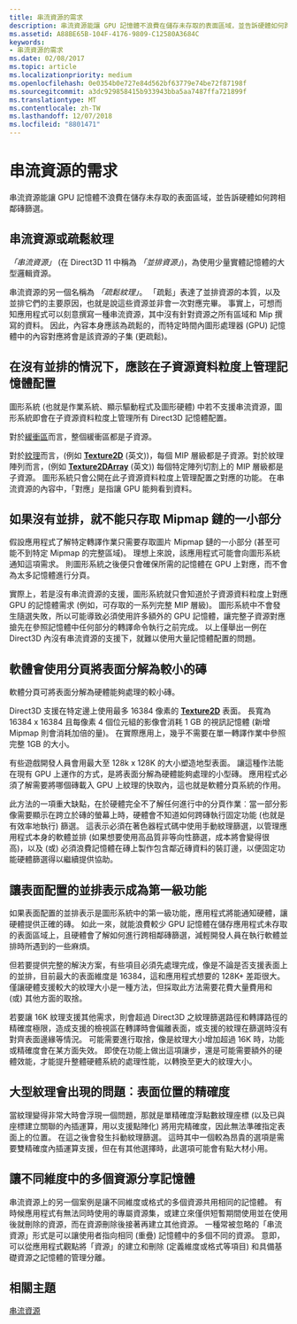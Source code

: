 ```yaml
---
title: 串流資源的需求
description: 串流資源能讓 GPU 記憶體不浪費在儲存未存取的表面區域，並告訴硬體如何跨相鄰磚篩選。
ms.assetid: A88BE65B-104F-4176-9809-C12580A3684C
keywords:
- 串流資源的需求
ms.date: 02/08/2017
ms.topic: article
ms.localizationpriority: medium
ms.openlocfilehash: 0e0354b0e727e84d562bf63779e74be72f87198f
ms.sourcegitcommit: a3dc929858415b933943bba5aa7487ffa721899f
ms.translationtype: MT
ms.contentlocale: zh-TW
ms.lasthandoff: 12/07/2018
ms.locfileid: "8801471"
---
```

# <a name="the-need-for-streaming-resources"></a>串流資源的需求


串流資源能讓 GPU 記憶體不浪費在儲存未存取的表面區域，並告訴硬體如何跨相鄰磚篩選。

## <a name="span-idstreamingresourcesorsparsetexturesspanspan-idstreamingresourcesorsparsetexturesspanspan-idstreamingresourcesorsparsetexturesspanstreaming-resources-or-sparse-textures"></a><span id="Streaming_resources_or_sparse_textures"></span><span id="streaming_resources_or_sparse_textures"></span><span id="STREAMING_RESOURCES_OR_SPARSE_TEXTURES"></span>串流資源或疏鬆紋理


*「串流資源」* (在 Direct3D 11 中稱為 *「並排資源」*)，為使用少量實體記憶體的大型邏輯資源。

串流資源的另一個名稱為 *「疏鬆紋理」*。 「疏鬆」表達了並排資源的本質，以及並排它們的主要原因，也就是說這些資源並非會一次對應完畢。 事實上，可想而知應用程式可以刻意撰寫一種串流資源，其中沒有針對資源之所有區域和 Mip 撰寫的資料。 因此，內容本身應該為疏鬆的，而特定時間內圖形處理器 (GPU) 記憶體中的內容對應將會是該資源的子集 (更疏鬆)。

## <a name="span-idwithouttilingmemoryallocationsaremanagedatsubresourcegranularityspanspan-idwithouttilingmemoryallocationsaremanagedatsubresourcegranularityspanspan-idwithouttilingmemoryallocationsaremanagedatsubresourcegranularityspanwithout-tiling-memory-allocations-are-managed-at-subresource-granularity"></a><span id="Without_tiling__memory_allocations_are_managed_at_subresource_granularity"></span><span id="without_tiling__memory_allocations_are_managed_at_subresource_granularity"></span><span id="WITHOUT_TILING__MEMORY_ALLOCATIONS_ARE_MANAGED_AT_SUBRESOURCE_GRANULARITY"></span>在沒有並排的情況下，應該在子資源資料粒度上管理記憶體配置


圖形系統 (也就是作業系統、顯示驅動程式及圖形硬體) 中若不支援串流資源，圖形系統即會在子資源資料粒度上管理所有 Direct3D 記憶體配置。

對於[緩衝區](introduction-to-buffers.md)而言，整個緩衝區都是子資源。

對於[紋理](textures.md)而言，(例如 [**Texture2D**](https://msdn.microsoft.com/library/windows/desktop/ff471525) (英文))，每個 MIP 層級都是子資源。對於紋理陣列而言，(例如 [**Texture2DArray**](https://msdn.microsoft.com/library/windows/desktop/ff471526) (英文)) 每個特定陣列切割上的 MIP 層級都是子資源。 圖形系統只會公開在此子資源資料粒度上管理配置之對應的功能。 在串流資源的內容中，「對應」是指讓 GPU 能夠看到資料。

## <a name="span-idwithouttilingcantaccessonlyasmallportionofmipmapchainspanspan-idwithouttilingcantaccessonlyasmallportionofmipmapchainspanspan-idwithouttilingcantaccessonlyasmallportionofmipmapchainspanwithout-tiling-cant-access-only-a-small-portion-of-mipmap-chain"></a><span id="Without_tiling__can_t_access_only_a_small_portion_of_mipmap_chain"></span><span id="without_tiling__can_t_access_only_a_small_portion_of_mipmap_chain"></span><span id="WITHOUT_TILING__CAN_T_ACCESS_ONLY_A_SMALL_PORTION_OF_MIPMAP_CHAIN"></span>如果沒有並排，就不能只存取 Mipmap 鏈的一小部分


假設應用程式了解特定轉譯作業只需要存取圖片 Mipmap 鏈的一小部分 (甚至可能不到特定 Mipmap 的完整區域)。 理想上來說，該應用程式可能會向圖形系統通知這項需求。 則圖形系統之後便只會確保所需的記憶體在 GPU 上對應，而不會為太多記憶體進行分頁。

實際上，若是沒有串流資源的支援，圖形系統就只會知道於子資源資料粒度上對應 GPU 的記憶體需求 (例如，可存取的一系列完整 MIP 層級)。 圖形系統中不會發生隨選失敗，所以可能導致必須使用許多額外的 GPU 記憶體，讓完整子資源對應搶先在參照記憶體中任何部分的轉譯命令執行之前完成。 以上僅舉出一例在 Direct3D 內沒有串流資源的支援下，就難以使用大量記憶體配置的問題。

## <a name="span-idsoftwarepagingtobreakthesurfaceintosmallertilesspanspan-idsoftwarepagingtobreakthesurfaceintosmallertilesspanspan-idsoftwarepagingtobreakthesurfaceintosmallertilesspansoftware-paging-to-break-the-surface-into-smaller-tiles"></a><span id="Software_paging_to_break_the_surface_into_smaller_tiles"></span><span id="software_paging_to_break_the_surface_into_smaller_tiles"></span><span id="SOFTWARE_PAGING_TO_BREAK_THE_SURFACE_INTO_SMALLER_TILES"></span>軟體會使用分頁將表面分解為較小的磚


軟體分頁可將表面分解為硬體能夠處理的較小磚。

Direct3D 支援在特定邊上使用最多 16384 像素的 [**Texture2D**](https://msdn.microsoft.com/library/windows/desktop/ff471525) 表面。 長寬為 16384 x 16384 且每像素 4 個位元組的影像會消耗 1 GB 的視訊記憶體 (新增 Mipmap 則會消耗加倍的量)。 在實際應用上，幾乎不需要在單一轉譯作業中參照完整 1GB 的大小。

有些遊戲開發人員會用最大至 128k x 128K 的大小塑造地型表面。 讓這種作法能在現有 GPU 上運作的方式，是將表面分解為硬體能夠處理的小型磚。 應用程式必須了解需要將哪個磚載入 GPU 上紋理的快取內，這也就是軟體分頁系統的作用。

此方法的一項重大缺點，在於硬體完全不了解任何進行中的分頁作業︰當一部分影像需要顯示在跨立於磚的螢幕上時，硬體會不知道如何跨磚執行固定功能 (也就是有效率地執行) 篩選。 這表示必須在著色器程式碼中使用手動紋理篩選，以管理應用程式本身的軟體並排 (如果想要使用高品質非等向性篩選，成本將會變得很高)，以及 (或) 必須浪費記憶體在磚上製作包含鄰近磚資料的裝訂邊，以便固定功能硬體篩選得以繼續提供協助。

## <a name="span-idmakingtiledrepresentationofsurfaceallocationsafirst-classfeaturespanspan-idmakingtiledrepresentationofsurfaceallocationsafirst-classfeaturespanspan-idmakingtiledrepresentationofsurfaceallocationsafirst-classfeaturespanmaking-tiled-representation-of-surface-allocations-a-first-class-feature"></a><span id="Making_tiled_representation_of_surface_allocations_a_first-class_feature"></span><span id="making_tiled_representation_of_surface_allocations_a_first-class_feature"></span><span id="MAKING_TILED_REPRESENTATION_OF_SURFACE_ALLOCATIONS_A_FIRST-CLASS_FEATURE"></span>讓表面配置的並排表示成為第一級功能


如果表面配置的並排表示是圖形系統中的第一級功能，應用程式將能通知硬體，讓硬體提供正確的磚。 如此一來，就能浪費較少 GPU 記憶體在儲存應用程式未存取的表面區域上，且硬體會了解如何進行跨相鄰磚篩選，減輕開發人員在執行軟體並排時所遇到的一些麻煩。

但若要提供完整的解決方案，有些項目必須先處理完成，像是不論是否支援表面上的並排，目前最大的表面維度是 16384，這和應用程式想要的 128K+ 差距很大。 僅讓硬體支援較大的紋理大小是一種方法，但採取此方法需要花費大量費用和 (或) 其他方面的取捨。

若要讓 16K 紋理支援其他需求，則會超過 Direct3D 之紋理篩選路徑和轉譯路徑的精確度極限，造成支援的檢視區在轉譯時會偏離表面，或支援的紋理在篩選時沒有對齊表面邊緣等情況。 可能需要進行取捨，像是紋理大小增加超過 16K 時，功能或精確度會在某方面失效。 即使在功能上做出這項讓步，還是可能需要額外的硬體效能，才能提升整體硬體系統的處理性能，以轉換至更大的紋理大小。

## <a name="span-idissuewithlargetexturesprecisionforlocationsonsurfacespanspan-idissuewithlargetexturesprecisionforlocationsonsurfacespanspan-idissuewithlargetexturesprecisionforlocationsonsurfacespanissue-with-large-textures-precision-for-locations-on-surface"></a><span id="Issue_with_large_textures__precision_for_locations_on_surface"></span><span id="issue_with_large_textures__precision_for_locations_on_surface"></span><span id="ISSUE_WITH_LARGE_TEXTURES__PRECISION_FOR_LOCATIONS_ON_SURFACE"></span>大型紋理會出現的問題︰表面位置的精確度


當紋理變得非常大時會浮現一個問題，那就是單精確度浮點數紋理座標 (以及已與座標建立關聯的內插運算，用以支援點陣化) 將用完精確度，因此無法準確指定表面上的位置。 在這之後會發生抖動紋理篩選。 這時其中一個較為昂貴的選項是需要雙精確度內插運算支援，但在有其他選擇時，此選項可能會有點大材小用。

## <a name="span-idenablingmultipleresourcesofdifferentdimensionstosharememoryspanspan-idenablingmultipleresourcesofdifferentdimensionstosharememoryspanspan-idenablingmultipleresourcesofdifferentdimensionstosharememoryspanenabling-multiple-resources-of-different-dimensions-to-share-memory"></a><span id="Enabling_multiple_resources_of_different_dimensions_to_share_memory"></span><span id="enabling_multiple_resources_of_different_dimensions_to_share_memory"></span><span id="ENABLING_MULTIPLE_RESOURCES_OF_DIFFERENT_DIMENSIONS_TO_SHARE_MEMORY"></span>讓不同維度中的多個資源分享記憶體


串流資源上的另一個案例是讓不同維度或格式的多個資源共用相同的記憶體。 有時候應用程式有無法同時使用的專屬資源集，或建立來僅供短暫期間使用並在使用後就刪除的資源，而在資源刪除後接著再建立其他資源。 一種常被忽略的「串流資源」形式是可以讓使用者指向相同 (重疊) 記憶體中的多個不同的資源。 意即，可以從應用程式觀點將「資源」的建立和刪除 (定義維度或格式等項目) 和具備基礎資源之記憶體的管理分離。

## <a name="span-idrelated-topicsspanrelated-topics"></a><span id="related-topics"></span>相關主題


[串流資源](streaming-resources.md)

 

 




